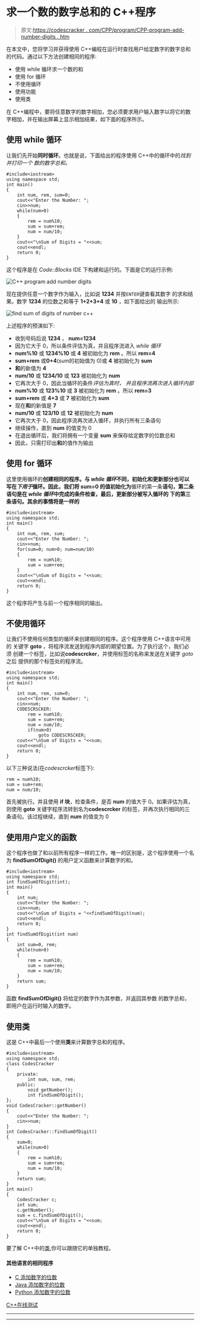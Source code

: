 # 求一个数的数字总和的 C++程序

> 原文:[https://codescracker . com/CPP/program/CPP-program-add-number-digits . htm](https://codescracker.com/cpp/program/cpp-program-add-number-digits.htm)

在本文中，您将学习并获得使用 C++编程在运行时查找用户给定数字的数字总和的代码。通过以下方法创建相同的程序:

*   使用 while 循环求一个数的和
*   使用 for 循环
*   不使用循环
*   使用功能
*   使用类

在 C++编程中，要将任意数字的数字相加，您必须要求用户输入数字以将它的数字相加，并在输出屏幕上显示相加结果，如下面的程序所示。

## 使用 while 循环

让我们先开始**同时循环**。也就是说，下面给出的程序使用 C++中的循环中的*找到并打印一个 数的数字总和。*

```
#include<iostream>
using namespace std;
int main()
{
    int num, rem, sum=0;
    cout<<"Enter the Number: ";
    cin>>num;
    while(num>0)
    {
        rem = num%10;
        sum = sum+rem;
        num = num/10;
    }
    cout<<"\nSum of Digits = "<<sum;
    cout<<endl;
    return 0;
}
```

这个程序是在 *Code::Blocks* IDE 下构建和运行的。下面是它的运行示例:

![C++ program add number digits](../Images/e227aba2c1479c7147ef07763f890589.png)

现在提供任意一个数字作为输入，比如说 **1234** 并按`ENTER`键查看其数字 的求和结果。数字 **1234** 的位数之和等于 **1+2+3+4** 或 **10** ，如下面给出的 输出所示:

![find sum of digits of number c++](../Images/3e4c7dfdb0e8921a602b1479ac7b0b1d.png)

上述程序的预演如下:

*   收到号码后说 **1234** ， **num=1234**
*   因为它大于 0，所以条件评估为真，并且程序流进入 *while 循环*
*   **num%10** 或 **1234%10** 或 **4** 被初始化为 **rem** 。所以 **rem=4**
*   **sum+rem** 或**0+4**(*sum*的初始值为 0)或 **4** 被初始化为 **sum**
*   **和**的新值为 **4**
*   **num/10** 或 **1234/10** 或 **123** 被初始化为 **num**
*   它再次大于 0，因此当循环的条件*评估为真时， 并且程序流再次进入循环内部*
*   **num%10** 或 **123%10** 或 **3** 被初始化为 **rem** 。所以 **rem=3**
*   **sum+rem** 或 **4+3** 或 **7** 被初始化为 **sum**
*   现在**和**的新值是 **7**
*   **num/10** 或 **123/10** 或 **12** 被初始化为 **num**
*   它再次大于 0，因此程序流再次进入循环，并执行所有三条语句
*   继续操作，直到 **num** 的值变为 0
*   在退出循环后，我们将拥有一个变量 **sum** 来保存给定数字的位数总和
*   因此，只需打印出**和**的值作为输出

## 使用 for 循环

这里使用循环的**创建相同的程序。与 *while 循环*不同，初始化和更新部分也可以 写在*下用于*循环。因此，我们将 **sum=0** 的值初始化为**循环的第一条**语句，第二条 语句是在 *while 循环*中完成的条件检查，最后，更新部分被写入循环的 下的第三条语句。其余的事情将是一样的**

```
#include<iostream>
using namespace std;
int main()
{
    int num, rem, sum;
    cout<<"Enter the Number: ";
    cin>>num;
    for(sum=0; num>0; num=num/10)
    {
        rem = num%10;
        sum = sum+rem;
    }
    cout<<"\nSum of Digits = "<<sum;
    cout<<endl;
    return 0;
}
```

这个程序将产生与前一个程序相同的输出。

## 不使用循环

让我们不使用任何类型的循环来创建相同的程序。这个程序使用 C++语言中可用的 关键字 **goto** ，将程序流发送到程序内部的期望位置。为了执行这个，我们必须 创建一个标签，比如说**codescrcker**，并使用标签的名称来发送在关键字 *goto* 之后 提供的那个标签处的程序流。

```
#include<iostream>
using namespace std;
int main()
{
    int num, rem, sum=0;
    cout<<"Enter the Number: ";
    cin>>num;
    CODESCRSCKER:
        rem = num%10;
        sum = sum+rem;
        num = num/10;
        if(num>0)
            goto CODESCRSCKER;
    cout<<"\nSum of Digits = "<<sum;
    cout<<endl;
    return 0;
}
```

以下三种说法(在*codescrcker*标签下):

```
rem = num%10;
sum = sum+rem;
num = num/10;
```

首先被执行。并且使用 **if 块**，检查条件，是否 **num** 的值大于 0。如果评估为真，则使用 **goto** 关键字程序流转到名为**codescrcker** 的标签，并再次执行相同的三条语句。该过程继续，直到 **num** 的值变为 0

## 使用用户定义的函数

这个程序也做了和以前所有程序一样的工作。唯一的区别是，这个程序使用一个名为 **findSumOfDigit()** 的用户定义函数来计算数字的和。

```
#include<iostream>
using namespace std;
int findSumOfDigit(int);
int main()
{
    int num;
    cout<<"Enter the Number: ";
    cin>>num;
    cout<<"\nSum of Digits = "<<findSumOfDigit(num);
    cout<<endl;
    return 0;
}
int findSumOfDigit(int num)
{
    int sum=0, rem;
    while(num>0)
    {
        rem = num%10;
        sum = sum+rem;
        num = num/10;
    }
    return sum;
}
```

函数 **findSumOfDigit()** 将给定的数字作为其参数，并返回其参数 的数字总和，即用户在运行时输入的数字。

## 使用类

这是 C++中最后一个使用**类**来计算数字总和的程序。

```
#include<iostream>
using namespace std;
class CodesCracker
{
    private:
        int num, sum, rem;
    public:
        void getNumber();
        int findSumOfDigit();
};
void CodesCracker::getNumber()
{
    cout<<"Enter the Number: ";
    cin>>num;
}
int CodesCracker::findSumOfDigit()
{
    sum=0;
    while(num>0)
    {
        rem = num%10;
        sum = sum+rem;
        num = num/10;
    }
    return sum;
}
int main()
{
    CodesCracker c;
    int sum;
    c.getNumber();
    sum = c.findSumOfDigit();
    cout<<"\nSum of Digits = "<<sum;
    cout<<endl;
    return 0;
}
```

要了解 C++中的[类](/cpp/cpp-classes-objects.htm),你可以跟随它的单独教程。

#### 其他语言的相同程序

*   [C 添加数字的位数](/c/program/c-program-add-number-digits.htm)
*   [Java 添加数字的位数](/java/program/java-program-add-digits-of-number.htm)
*   [Python 添加数字的位数](/python/program/python-program-add-digits-of-number.htm)

[C++在线测试](/exam/showtest.php?subid=3)

* * *

* * *